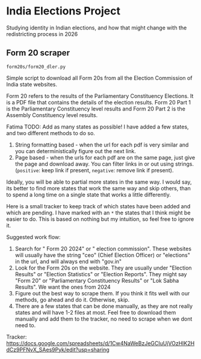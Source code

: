 # India Elections Project

Studying identity in Indian elections, and how that might change with the redistricting process in 2026

## Form 20 scraper

`form20s/form20_dler.py`

Simple script to download all Form 20s from all the Election Commission of India state websites.

Form 20 refers to the results of the Parliamentary Constituency Elections. It is a PDF file that contains the details of the election results. Form 20 Part 1 is the Parliamentary Constituency level results and Form 20 Part 2 is the Assembly Constituency level results.

Fatima TODO: Add as many states as possible! I have added a few states, and two different methods to do so.   

1. String formatting based - when the url for each pdf is very similar and you can deterministically figure out the next link. 
2. Page based - when the urls for each pdf are on the same page, just give the page and download away. You can filter links in or out using strings. (`positive`: keep link if present, `negative`: remove link if present).

Ideally, you will be able to partial more states in the same way. I would say, its better to find more states that work the same way and skip others, than to spend a long time on a single state that works a little differently.

Here is a small tracker to keep track of which states have been added and which are pending. I have marked with an `*` the states that I think might be easier to do. This is based on nothing but my intuition, so feel free to ignore it.

Suggested work flow:

1. Search for "<state> Form 20 2024" or "<state> election commission". These websites will usually have the string "ceo" (Chief Election Officer) or "elections" in the url, and will always end with "gov.in"
1. Look for the Form 20s on the website. They are usually under "Election Results" or "Election Statistics" or "Election Reports". They might say "Form 20" or "Parliamentary Constituency Results" or "Lok Sabha Results". We want the ones from 2024
1. Figure out the best way to scrape them. If you think it fits well with our methods, go ahead and do it. Otherwise, skip.
1. There are a few states that can be done manually, as they are not really states and will have 1-2 files at most. Feel free to download them manually and add them to the tracker, no need to scrape when we dont need to.

Tracker:
https://docs.google.com/spreadsheets/d/1Cw4NaWeBzJeGCIuUjVOzHlK2HdCz9PFNvX_SAes9Pyk/edit?usp=sharing